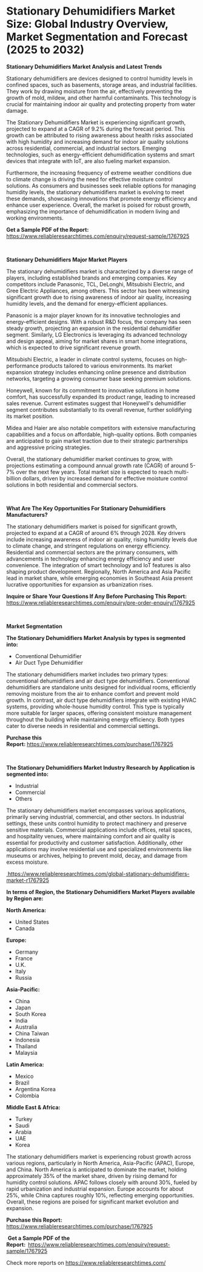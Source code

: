 <p><h1>Stationary Dehumidifiers Market Size: Global Industry Overview, Market Segmentation and Forecast (2025 to 2032)</h1></p><p><strong>Stationary Dehumidifiers Market Analysis and Latest Trends</strong></p>
<p><p>Stationary dehumidifiers are devices designed to control humidity levels in confined spaces, such as basements, storage areas, and industrial facilities. They work by drawing moisture from the air, effectively preventing the growth of mold, mildew, and other harmful contaminants. This technology is crucial for maintaining indoor air quality and protecting property from water damage.</p><p>The Stationary Dehumidifiers Market is experiencing significant growth, projected to expand at a CAGR of 9.2% during the forecast period. This growth can be attributed to rising awareness about health risks associated with high humidity and increasing demand for indoor air quality solutions across residential, commercial, and industrial sectors. Emerging technologies, such as energy-efficient dehumidification systems and smart devices that integrate with IoT, are also fueling market expansion.</p><p>Furthermore, the increasing frequency of extreme weather conditions due to climate change is driving the need for effective moisture control solutions. As consumers and businesses seek reliable options for managing humidity levels, the stationary dehumidifiers market is evolving to meet these demands, showcasing innovations that promote energy efficiency and enhance user experience. Overall, the market is poised for robust growth, emphasizing the importance of dehumidification in modern living and working environments.</p></p>
<p><strong>Get a Sample PDF of the Report:&nbsp;</strong> <a href="https://www.reliableresearchtimes.com/enquiry/request-sample/1767925?utm_campaign=2459&utm_medium=2&utm_source=Github&utm_content=ia&utm_term=27022025&utm_id=stationary-dehumidifiers">https://www.reliableresearchtimes.com/enquiry/request-sample/1767925</a></p>
<p>&nbsp;</p>
<p><strong>Stationary Dehumidifiers Major Market Players</strong></p>
<p><p>The stationary dehumidifiers market is characterized by a diverse range of players, including established brands and emerging companies. Key competitors include Panasonic, TCL, DeLonghi, Mitsubishi Electric, and Gree Electric Appliances, among others. This sector has been witnessing significant growth due to rising awareness of indoor air quality, increasing humidity levels, and the demand for energy-efficient appliances.</p><p>Panasonic is a major player known for its innovative technologies and energy-efficient designs. With a robust R&D focus, the company has seen steady growth, projecting an expansion in the residential dehumidifier segment. Similarly, LG Electronics is leveraging its advanced technology and design appeal, aiming for market shares in smart home integrations, which is expected to drive significant revenue growth.</p><p>Mitsubishi Electric, a leader in climate control systems, focuses on high-performance products tailored to various environments. Its market expansion strategy includes enhancing online presence and distribution networks, targeting a growing consumer base seeking premium solutions.</p><p>Honeywell, known for its commitment to innovative solutions in home comfort, has successfully expanded its product range, leading to increased sales revenue. Current estimates suggest that Honeywell's dehumidifier segment contributes substantially to its overall revenue, further solidifying its market position.</p><p>Midea and Haier are also notable competitors with extensive manufacturing capabilities and a focus on affordable, high-quality options. Both companies are anticipated to gain market traction due to their strategic partnerships and aggressive pricing strategies.</p><p>Overall, the stationary dehumidifier market continues to grow, with projections estimating a compound annual growth rate (CAGR) of around 5-7% over the next few years. Total market size is expected to reach multi-billion dollars, driven by increased demand for effective moisture control solutions in both residential and commercial sectors.</p></p>
<p>&nbsp;</p>
<p><strong>What Are The Key Opportunities For Stationary Dehumidifiers Manufacturers?</strong></p>
<p><p>The stationary dehumidifiers market is poised for significant growth, projected to expand at a CAGR of around 6% through 2028. Key drivers include increasing awareness of indoor air quality, rising humidity levels due to climate change, and stringent regulations on energy efficiency. Residential and commercial sectors are the primary consumers, with advancements in technology enhancing energy efficiency and user convenience. The integration of smart technology and IoT features is also shaping product development. Regionally, North America and Asia Pacific lead in market share, while emerging economies in Southeast Asia present lucrative opportunities for expansion as urbanization rises.</p></p>
<p><strong>Inquire or Share Your Questions If Any Before Purchasing This Report:</strong> <a href="https://www.reliableresearchtimes.com/enquiry/pre-order-enquiry/1767925?utm_campaign=2459&utm_medium=2&utm_source=Github&utm_content=ia&utm_term=27022025&utm_id=stationary-dehumidifiers">https://www.reliableresearchtimes.com/enquiry/pre-order-enquiry/1767925</a></p>
<p>&nbsp;</p>
<p><strong>Market Segmentation</strong></p>
<p><strong>The Stationary Dehumidifiers Market Analysis by types is segmented into:</strong></p>
<p><ul><li>Conventional Dehumidifier</li><li>Air Duct Type Dehumidifier</li></ul></p>
<p><p>The stationary dehumidifiers market includes two primary types: conventional dehumidifiers and air duct type dehumidifiers. Conventional dehumidifiers are standalone units designed for individual rooms, efficiently removing moisture from the air to enhance comfort and prevent mold growth. In contrast, air duct type dehumidifiers integrate with existing HVAC systems, providing whole-house humidity control. This type is typically more suitable for larger spaces, offering consistent moisture management throughout the building while maintaining energy efficiency. Both types cater to diverse needs in residential and commercial settings.</p></p>
<p><strong>Purchase this Report:&nbsp;</strong><a href="https://www.reliableresearchtimes.com/purchase/1767925?utm_campaign=2459&utm_medium=2&utm_source=Github&utm_content=ia&utm_term=27022025&utm_id=stationary-dehumidifiers">https://www.reliableresearchtimes.com/purchase/1767925</a></p>
<p>&nbsp;</p>
<p><strong>The Stationary Dehumidifiers Market Industry Research by Application is segmented into:</strong></p>
<p><ul><li>Industrial</li><li>Commercial</li><li>Others</li></ul></p>
<p><p>The stationary dehumidifiers market encompasses various applications, primarily serving industrial, commercial, and other sectors. In industrial settings, these units control humidity to protect machinery and preserve sensitive materials. Commercial applications include offices, retail spaces, and hospitality venues, where maintaining comfort and air quality is essential for productivity and customer satisfaction. Additionally, other applications may involve residential use and specialized environments like museums or archives, helping to prevent mold, decay, and damage from excess moisture.</p></p>
<p><a href="https://www.reliableresearchtimes.com/global-stationary-dehumidifiers-market-r1767925?utm_campaign=2459&utm_medium=2&utm_source=Github&utm_content=ia&utm_term=27022025&utm_id=stationary-dehumidifiers">&nbsp;https://www.reliableresearchtimes.com/global-stationary-dehumidifiers-market-r1767925</a></p>
<p><strong>In terms of Region, the Stationary Dehumidifiers Market Players available by Region are:</strong></p>
<p>
    <p> <strong> North America: </strong>
        <ul>
            <li>United States</li>
            <li>Canada</li>
        </ul>
        </p> 
    <p> <strong> Europe: </strong>
        <ul>
            <li>Germany</li>
            <li>France</li>
            <li>U.K.</li>
            <li>Italy</li>
            <li>Russia</li>
        </ul>
        </p> 
    <p> <strong> Asia-Pacific: </strong>
        <ul>
            <li>China</li>
            <li>Japan</li>
            <li>South Korea</li>
            <li>India</li>
            <li>Australia</li>
            <li>China Taiwan</li>
            <li>Indonesia</li>
            <li>Thailand</li>
            <li>Malaysia</li>
        </ul>
        </p> 
    <p> <strong> Latin America: </strong>
        <ul>
            <li>Mexico</li>
            <li>Brazil</li>
            <li>Argentina Korea</li>
            <li>Colombia</li>
        </ul>
        </p> 
    <p> <strong> Middle East & Africa: </strong>
        <ul>
            <li>Turkey</li>
            <li>Saudi</li>
            <li>Arabia</li>
            <li>UAE</li>
            <li>Korea</li>
        </ul>
    </p>
    </p>
<p><p>The stationary dehumidifiers market is experiencing robust growth across various regions, particularly in North America, Asia-Pacific (APAC), Europe, and China. North America is anticipated to dominate the market, holding approximately 35% of the market share, driven by rising demand for humidity control solutions. APAC follows closely with around 30%, fueled by rapid urbanization and industrial expansion. Europe accounts for about 25%, while China captures roughly 10%, reflecting emerging opportunities. Overall, these regions are poised for significant market evolution and expansion.</p></p>
<p><strong>Purchase this Report: </strong><a href="https://www.reliableresearchtimes.com/purchase/1767925?utm_campaign=2459&utm_medium=2&utm_source=Github&utm_content=ia&utm_term=27022025&utm_id=stationary-dehumidifiers">https://www.reliableresearchtimes.com/purchase/1767925</a></p>
<p>&nbsp;<strong>Get a Sample PDF of the Report:&nbsp;&nbsp;</strong><a href="https://www.reliableresearchtimes.com/enquiry/request-sample/1767925?utm_campaign=2459&utm_medium=2&utm_source=Github&utm_content=ia&utm_term=27022025&utm_id=stationary-dehumidifiers">https://www.reliableresearchtimes.com/enquiry/request-sample/1767925</a></p>
<p><strong></strong></p>
<p>Check more reports on <a href="https://www.reliableresearchtimes.com/?utm_campaign=2459&utm_medium=2&utm_source=Github&utm_content=ia&utm_term=27022025&utm_id=stationary-dehumidifiers">https://www.reliableresearchtimes.com/</a></p>